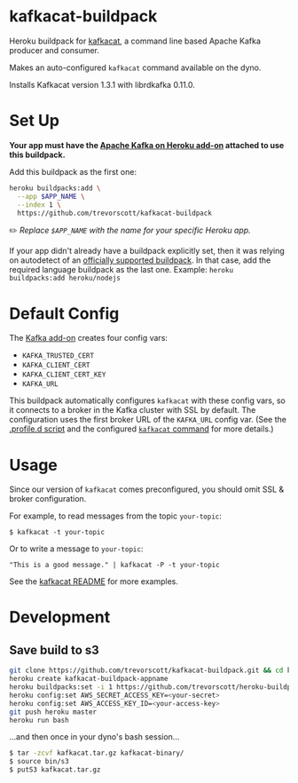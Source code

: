 kafkacat-buildpack
========

Heroku buildpack for [kafkacat](https://github.com/edenhill/kafkacat), a command line based Apache Kafka producer and consumer.

Makes an auto-configured `kafkacat` command available on the dyno.

Installs Kafkacat version 1.3.1 with librdkafka 0.11.0.

# Set Up

**Your app must have the [Apache Kafka on Heroku add-on](https://elements.heroku.com/addons/heroku-kafka) attached to use this buildpack.**

Add this buildpack as the first one:

```bash
heroku buildpacks:add \
  --app $APP_NAME \
  --index 1 \
  https://github.com/trevorscott/kafkacat-buildpack
```

✏️ *Replace `$APP_NAME` with the name for your specific Heroku app.*

If your app didn't already have a buildpack explicitly set, then it was relying on autodetect of an [officially supported buildpack](https://devcenter.heroku.com/articles/buildpacks#officially-supported-buildpacks). In that case, add the required language buildpack as the last one. Example: `heroku buildpacks:add heroku/nodejs`

# Default Config

The [Kafka add-on](https://elements.heroku.com/addons/heroku-kafka) creates four config vars:

 * `KAFKA_TRUSTED_CERT`
 * `KAFKA_CLIENT_CERT`
 * `KAFKA_CLIENT_CERT_KEY`
 * `KAFKA_URL`
 
This buildpack automatically configures `kafkacat` with these config vars, so it connects to a broker in the Kafka cluster with SSL by default. The configuration uses the first broker URL of the `KAFKA_URL` config var. (See the [.profile.d script](/.profile.d/000-kafkacat.sh) and the configured [`kafkacat` command](/bin/app/kafkacat) for more details.)

# Usage

Since our version of `kafkacat` comes preconfigured, you should omit SSL & broker configuration. 

For example, to read messages from the topic `your-topic`:

```
$ kafkacat -t your-topic
```

Or to write a message to `your-topic`:

```
"This is a good message." | kafkacat -P -t your-topic
```

See the [kafkacat README](https://github.com/edenhill/kafkacat/blob/master/README.md) for more examples.

# Development

## Save build to s3

```bash
git clone https://github.com/trevorscott/kafkacat-buildpack.git && cd kafkacat-buildpack
heroku create kafkacat-buildpack-appname
heroku buildpacks:set -i 1 https://github.com/trevorscott/heroku-buildpack-inline
heroku config:set AWS_SECRET_ACCESS_KEY=<your-secret>
heroku config:set AWS_ACCESS_KEY_ID=<your-access-key>
git push heroku master
heroku run bash
```

...and then once in your dyno's bash session...

```bash
$ tar -zcvf kafkacat.tar.gz kafkacat-binary/ 
$ source bin/s3
$ putS3 kafkacat.tar.gz
```




